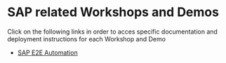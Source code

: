 # SAP related Workshops and Demos

Click on the following links in order to acces specific documentation and deployment instructions for each Workshop and Demo

- [SAP E2E Automation](sap-e2e-ansible/README.md)

